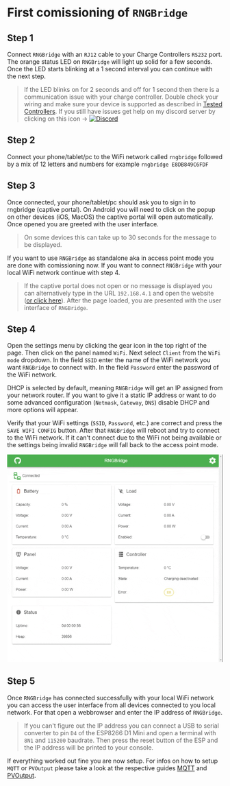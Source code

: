 # First comissioning of `RNGBridge`

## Step 1
Connect `RNGBridge` with an `RJ12` cable to your Charge Controllers `RS232` port. 
The orange status LED on `RNGBridge` will light up solid for a few seconds. 
Once the LED starts blinking at a 1 second interval you can continue with the next step.

> If the LED blinks on for 2 seconds and off for 1 second then there is a communication issue with your charge controller.
> Double check your wiring and make sure your device is supported as described in [Tested Controllers](https://github.com/enwi/RNGBridgeDoc/blob/main/controllers.md).
> If you still have issues get help on my discord server by clicking on this icon -> [![Discord](https://img.shields.io/discord/781219798931603527.svg?label=enwi&logo=discord&logoColor=ffffff&color=7389D8&labelColor=6A7EC2)](https://discord.gg/YxVyJWX62h)

## Step 2
Connect your phone/tablet/pc to the WiFi network called `rngbridge` followed by a mix of 12 letters and numbers for example `rngbridge E8DB849C6FDF`

## Step 3
Once connected, your phone/tablet/pc should ask you to sign in to rngbridge (captive portal).
On Android you will need to click on the popup on other devices (iOS, MacOS) the captive portal will open automatically.
Once opened you are greeted with the user interface.

> On some devices this can take up to 30 seconds for the message to be displayed.

If you want to use `RNGBridge` as standalone aka in access point mode you are done with comissioning now. 
If you want to connect `RNGBridge` with your local WiFi network continue with step 4.

>If the captive portal does not open or no message is displayed you can alternatively type in the URL `192.168.4.1` and open the website (<a href="http://192.168.4.1" target="_blank">or click here</a>).
>After the page loaded, you are presented with the user interface of `RNGBridge`.

## Step 4
Open the settings menu by clicking the gear icon in the top right of the page.
Then click on the panel named `WiFi`.
Next select `Client` from the `WiFi mode` dropdown.
In the field `SSID` enter the name of the WiFi network you want `RNGBridge` to connect with.
In the field `Password` enter the password of the WiFi network.

DHCP is selected by default, meaning `RNGBridge` will get an IP assigned from your network router.
If you want to give it a static IP address or want to do some advanced configuration (`Netmask`, `Gateway`, `DNS`) disable DHCP and more options will appear.

Verify that your WiFi settings (`SSID`, `Password`, etc.) are correct and press the `SAVE WIFI CONFIG` button.
After that `RNGBridge` will reboot and try to connect to the WiFi network.
If it can't connect due to the WiFi not being available or the settings being invalid `RNGBridge` will fall back to the access point mode.

<img src="https://github.com/enwi/RNGBridgeDoc/blob/main/images/gif/wifi_client.gif" width="600">

## Step 5
Once `RNGBridge` has connected successfully with your local WiFi network you can access the user interface from all devices connected to you local network.
For that open a webbrowser and enter the IP address of `RNGBridge`.

> If you can't figure out the IP address you can connect a USB to serial converter to pin `D4` of the ESP8266 D1 Mini and open a terminal with `8N1` and `115200` baudrate.
> Then press the reset button of the ESP and the IP address will be printed to your console.

If everything worked out fine you are now setup. For infos on how to setup `MQTT` or `PVOutput` please take a look at the respective guides [MQTT](https://github.com/enwi/RNGBridgeDoc/blob/main/mqtt.md) and [PVOutput](https://github.com/enwi/RNGBridgeDoc/blob/main/pvoutput.md).
